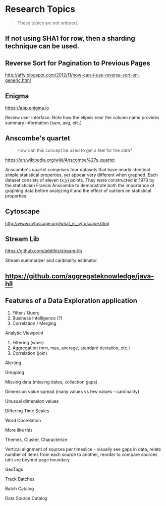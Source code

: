 # Research Topics

>These topics are not ordered.

## If not using SHA1 for row, then a sharding technique can be used.

## Reverse Sort for Pagination to Previous Pages

http://affy.blogspot.com/2012/11/how-can-i-use-reverse-sort-on-generic.html

## Enigma

https://app.enigma.io

Review user interface. Note how the elipsis near the column name provides
summary information (sum, avg, etc.)

## Anscombe's quartet

> How can this concept be used to get a feel for the data?

https://en.wikipedia.org/wiki/Anscombe%27s_quartet

Anscombe's quartet comprises four datasets that have nearly identical simple 
statistical properties, yet appear very different when graphed. Each dataset 
consists of eleven (x,y) points. They were constructed in 1973 by the 
statistician Francis Anscombe to demonstrate both the importance of graphing 
data before analyzing it and the effect of outliers on statistical properties.

## Cytoscape

http://www.cytoscape.org/what_is_cytoscape.html

## Stream Lib

https://github.com/addthis/stream-lib

Stream summarizer and cardinality estimator.

## https://github.com/aggregateknowledge/java-hll

## Features of a Data Exploration application

1. Filter / Query
2. Business Intelligence (?)
3. Correlation / Merging

Analytic Viewpoint

1. Filtering (wher)
2. Aggregation (min, max, average, standard deviation, etc.)
3. Correlation (join)

Alerting

Grepping

Missing data (missing dates, collection gaps)

Dimension value spread (many values vs few values - cardinality)

Unusual dimension values

Differing Time Scales

Word Coorelation

More like this

Themes, Cluster, Characterize

Vertical alignment of sources per timeslice - visually see gaps in data, relate number of items from each source to another, reorder to compare sources taht are beyond page boundary.

GeoTags

Track Batches

Batch Catalog

Data Source Catalog
